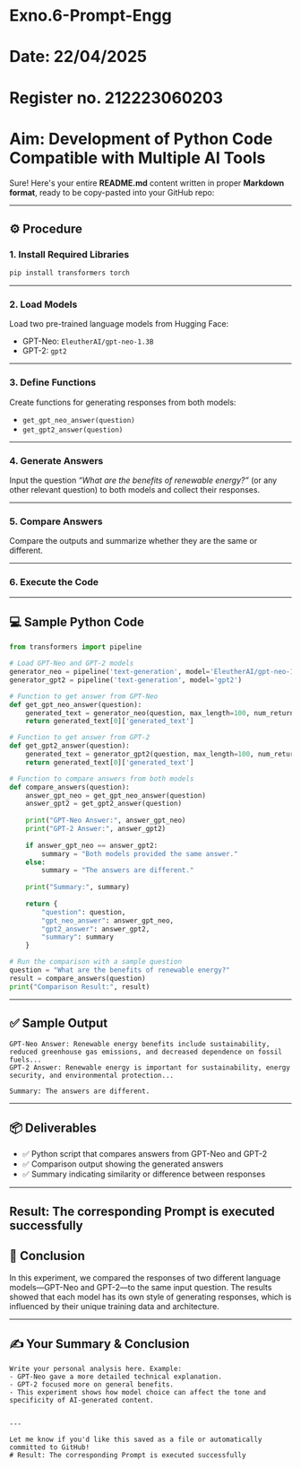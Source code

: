 # Exno.6-Prompt-Engg
# Date: 22/04/2025
# Register no. 212223060203
# Aim: Development of Python Code Compatible with Multiple AI Tools
Sure! Here's your entire **README.md** content written in proper **Markdown format**, ready to be copy-pasted into your GitHub repo:

---


## ⚙️ Procedure

### 1. Install Required Libraries
```bash
pip install transformers torch
```

---

### 2. Load Models
Load two pre-trained language models from Hugging Face:
- GPT-Neo: `EleutherAI/gpt-neo-1.3B`
- GPT-2: `gpt2`

---

### 3. Define Functions
Create functions for generating responses from both models:
- `get_gpt_neo_answer(question)`
- `get_gpt2_answer(question)`

---

### 4. Generate Answers
Input the question _“What are the benefits of renewable energy?”_ (or any other relevant question) to both models and collect their responses.

---

### 5. Compare Answers
Compare the outputs and summarize whether they are the same or different.

---

### 6. Execute the Code

---

## 💻 Sample Python Code
```python
from transformers import pipeline

# Load GPT-Neo and GPT-2 models
generator_neo = pipeline('text-generation', model='EleutherAI/gpt-neo-1.3B')
generator_gpt2 = pipeline('text-generation', model='gpt2')

# Function to get answer from GPT-Neo
def get_gpt_neo_answer(question):
    generated_text = generator_neo(question, max_length=100, num_return_sequences=1)
    return generated_text[0]['generated_text']

# Function to get answer from GPT-2
def get_gpt2_answer(question):
    generated_text = generator_gpt2(question, max_length=100, num_return_sequences=1)
    return generated_text[0]['generated_text']

# Function to compare answers from both models
def compare_answers(question):
    answer_gpt_neo = get_gpt_neo_answer(question)
    answer_gpt2 = get_gpt2_answer(question)
    
    print("GPT-Neo Answer:", answer_gpt_neo)
    print("GPT-2 Answer:", answer_gpt2)
    
    if answer_gpt_neo == answer_gpt2:
        summary = "Both models provided the same answer."
    else:
        summary = "The answers are different."
    
    print("Summary:", summary)
    
    return {
        "question": question,
        "gpt_neo_answer": answer_gpt_neo,
        "gpt2_answer": answer_gpt2,
        "summary": summary
    }

# Run the comparison with a sample question
question = "What are the benefits of renewable energy?"
result = compare_answers(question)
print("Comparison Result:", result)
```

---

## ✅ Sample Output
```
GPT-Neo Answer: Renewable energy benefits include sustainability, reduced greenhouse gas emissions, and decreased dependence on fossil fuels...
GPT-2 Answer: Renewable energy is important for sustainability, energy security, and environmental protection...

Summary: The answers are different.
```

---

## 📦 Deliverables
- ✅ Python script that compares answers from GPT-Neo and GPT-2  
- ✅ Comparison output showing the generated answers  
- ✅ Summary indicating similarity or difference between responses  

---
Result: The corresponding Prompt is executed successfully
---
## 📝 Conclusion
In this experiment, we compared the responses of two different language models—GPT-Neo and GPT-2—to the same input question. The results showed that each model has its own style of generating responses, which is influenced by their unique training data and architecture.

---

## ✍️ Your Summary & Conclusion  
```
Write your personal analysis here. Example:  
- GPT-Neo gave a more detailed technical explanation.  
- GPT-2 focused more on general benefits.  
- This experiment shows how model choice can affect the tone and specificity of AI-generated content.
```
```

---

Let me know if you'd like this saved as a file or automatically committed to GitHub!
# Result: The corresponding Prompt is executed successfully
